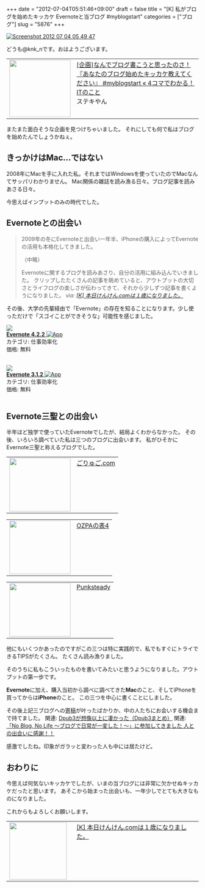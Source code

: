 +++
date = "2012-07-04T05:51:46+09:00"
draft = false
title = "[K] 私がブログを始めたキッカケ Evernoteと当ブログ #myblogstart"
categories = ["ブログ"]
slug = "5876"
+++

<div class="center"><a href="https://knk-n.com/images/2012/07/screenshot_2012-07-04_05.49.47.jpg"><img src="https://knk-n.com/images/2012/07/screenshot_2012-07-04_05.49.47.jpg" alt="Screenshot 2012 07 04 05 49 47" title="screenshot_2012-07-04_05.49.47.jpg" border="0" width="" height="" /></a></div>

どうも@knk_nです。おはようございます。

<table width="100%"><td valign="top" width="160"><a href="http://jun0424.com/?p=1551" target="_blank"><img border="0" src="http://capture.heartrails.com/160x140/border?http://jun0424.com/?p=1551" alt="" width="160" height="150" /></a></td><td valign="top"><a  href="http://jun0424.com/?p=1551" target="_blank">[企画]なんでブログ書こうと思ったのさ！『あなたのブログ始めたキッカケ教えてください』 #myblogstart « 4コマでわかる！ITのこと</a><script type="text/javascript">var url = "http://jun0424.com/?p=1551";</script><script src="http://api.b.st-hatena.com/entry.count?url=http://jun0424.com/?p=1551&callback=hatebTxt"></script><br />ステキやん
</td></table>

またまた面白そうな企画を見つけちゃいました。
それにしても何で私はブログを始めたんでしょうかねぇ。<!--more--><h2>きっかけはMac…ではない</h2>
2008年にMacを手に入れた私。それまではWindowsを使っていたのでMacなんてサッパリわかりません。
Mac関係の雑誌を読み漁る日々。ブログ記事を読みあさる日々。

今思えばインプットのみの時代でした。

<h2>Evernoteとの出会い</h2>
<blockquote cite="http://knk-n.com/2012/05/04/knkncom_1st-anniversary/" title="[K] 本日けんけん.comは１歳になりました。">
2009年の冬にEvernoteと出会い一年半、iPhoneの購入によってEvernoteの活用も本格化してきました。

（中略）

Evernoteに関するブログを読みあさり、自分の活用に組み込んでいきました。
クリップしたたくさんの記事を眺めていると、アウトプットの大切さとライフログの楽しさが伝わってきて、それから少しずつ記事を書くようになりました。
<cite>via: <a href="http://knk-n.com/2012/05/04/knkncom_1st-anniversary/" target="_blank">[K] 本日けんけん.comは１歳になりました。</a></cite>
</blockquote>

その後、大学の先輩経由で「Evernote」の存在を知ることになります。少し使っただけで「スゴイことができそうな」可能性を感じました。

<table class="appstorehelper"><a href="http://itunes.apple.com/jp/app/evernote/id281796108?mt=8&uo=4" rel="nofollow" target="_blank"><img class="appstorehelper_appicn" src="http://a2.mzstatic.com/us/r1000/105/Purple/v4/89/fe/4b/89fe4b68-83fe-27f1-6c26-34d7488e4c0a/mzl.nlgcgyrb.jpg" /></a><div class="appstorehelper_text"><a href="http://itunes.apple.com/jp/app/evernote/id281796108?mt=8&uo=4" rel="nofollow" target="_blank"><b>Evernote 4.2.2</b> <img alt="App" src="http://ax.phobos.apple.com.edgesuite.net/ja_jp/images/web/linkmaker/badge_appstore-sm.gif" style="vertical-align: text-bottom;" /></b></a><br />カテゴリ: 仕事効率化<br />価格: 無料<br clear="all" /></div>
</table>
<table class="appstorehelper"><a href="http://itunes.apple.com/jp/app/evernote/id406056744?mt=12&uo=4" rel="nofollow" target="_blank"><img class="appstorehelper_appicn_mac" src="http://a4.mzstatic.com/us/r1000/112/Purple/v4/86/29/10/8629100c-25fd-c099-c1e1-eb470965f2c8/Evernote.512x512-75.png" /><div class="appstorehelper_text"><b>Evernote 3.1.2</b> <img alt="App" src="http://ax.phobos.apple.com.edgesuite.net/ja_jp/images/web/linkmaker/badge_macappstore-sm.gif" style="vertical-align: text-bottom;" /></b></a><br />カテゴリ: 仕事効率化<br />価格: 無料<br clear="all" /></div>
</table>

<h2>Evernote三聖との出会い</h2>
半年ほど独学で使っていたEvernoteでしたが、結局よくわからなかった。
その後、いろいろ調べていた私は三つのブログに出会います。
私がひそかにEvernote三聖と称えるブログでした。
<table width="100%"><td valign="top" width="160"><a href="http://goryugo.com/" target="_blank"><img border="0" src="http://capture.heartrails.com/160x140/border?http://goryugo.com/" alt="" width="160" height="140" /></a></td><td valign="top"><a  href="http://goryugo.com/" target="_blank">ごりゅご.com</a><script type="text/javascript">var url = "http://goryugo.com/";</script><script src="http://api.b.st-hatena.com/entry.count?url=http://goryugo.com/&callback=hatebTxt"></script></td>
</table>
<table width="100%"><td valign="top" width="160"><a href="http://ozpa-h4.com/" target="_blank"><img border="0" src="http://capture.heartrails.com/160x140/border?http://ozpa-h4.com/" alt="" width="160" height="140" /></a></td><td valign="top"><a  href="http://ozpa-h4.com/" target="_blank">OZPAの表4</a><script type="text/javascript">var url = "http://ozpa-h4.com/";</script><script src="http://api.b.st-hatena.com/entry.count?url=http://ozpa-h4.com/&callback=hatebTxt"></script>
</td>
</table>
<table width="100%"><td valign="top" width="160"><a href="http://punksteady.com/" target="_blank"><img border="0" src="http://capture.heartrails.com/160x140/border?http://punksteady.com/" alt="" width="160" height="140" /></a></td><td valign="top"><a  href="http://punksteady.com/" target="_blank">Punksteady</a><script type="text/javascript">var url = "http://punksteady.com/";</script><script src="http://api.b.st-hatena.com/entry.count?url=http://punksteady.com/&callback=hatebTxt"></script>
</td>
</table>
他にもいくつかあったのですがこの三つは特に実践的で、私でもすぐにトライできるTIPSがたくさん。
たくさん読み漁りました。

そのうちに私もこういったものを書いてみたいと思うようになりました。アウトプットの第一歩です。

<strong>Evernote</strong>に加え、購入当初から調べに調べてきた<strong>Mac</strong>のこと、そしてiPhoneを買ってからは<strong>iPhone</strong>のこと。
この三つを中心に書くことにしました。

その後上記三ブログへの<a href="http://knk-n.com//about/" target="_blank">寄稿</a>が叶ったばかりか、中の人たちにお会いする機会まで持てました。
関連: <a  href="http://knk-n.com/2011/06/19/dpub3/" target="_blank">Dpub3が想像以上に凄かった（Dpub3まとめ）</a><script type="text/javascript">var url = "http://knk-n.com/2011/06/19/dpub3/";</script><script src="http://api.b.st-hatena.com/entry.count?url=http://knk-n.com/2011/06/19/dpub3/&callback=hatebTxt"></script>
関連: <a  href="http://knk-n.com/2011/11/27/noblognolife/" target="_blank">「No Blog, No Life 〜ブログで日常が一変した！〜」に参加してきました 人との出会いに感謝！！</a><script type="text/javascript">var url = "http://knk-n.com/2011/11/27/noblognolife/";</script><script src="http://api.b.st-hatena.com/entry.count?url=http://knk-n.com/2011/11/27/noblognolife/&callback=hatebTxt"></script>

感激でしたね。印象がガラッと変わった人も中には居たけど。

<h2>おわりに</h2>
今思えば何気ないキッカケでしたが、いまの当ブログには非常に欠かせぬキッカケだったと思います。
あそこから始まった出会いも、一年少しでとても大きなものになりました。

これからもよろしくお願いします。

<table width="100%"><td valign="top" width="160"><a href="http://knk-n.com/2012/05/04/knkncom_1st-anniversary/" target="_blank"><img border="0" src="https://knk-n.com/images/2012/10/screenshot_2012-10-16_17.45.04.jpg" alt="" width="150" height="auto" /></a></td><td valign="top"><a  href="http://knk-n.com/2012/05/04/knkncom_1st-anniversary/" target="_blank">[K] 本日けんけん.comは１歳になりました。</a><script type="text/javascript">var url = "http://knk-n.com/2012/05/04/knkncom_1st-anniversary/";</script><script src="http://api.b.st-hatena.com/entry.count?url=http://knk-n.com/2012/05/04/knkncom_1st-anniversary/&callback=hatebTxt"></script>
</td>
</table>
